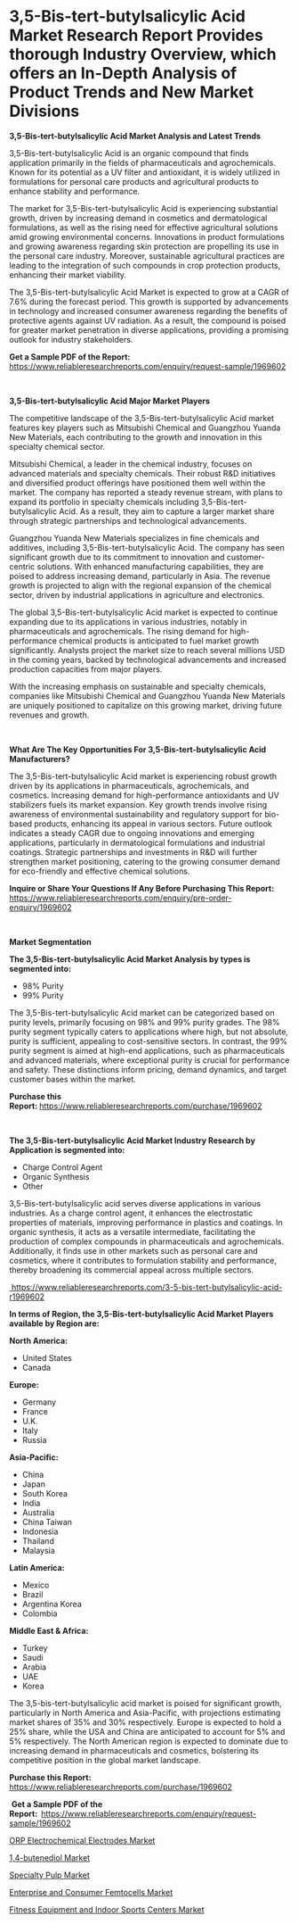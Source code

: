<p><h1>3,5-Bis-tert-butylsalicylic Acid Market Research Report Provides thorough Industry Overview, which offers an In-Depth Analysis of Product Trends and New Market Divisions</h1></p><p><strong>3,5-Bis-tert-butylsalicylic Acid Market Analysis and Latest Trends</strong></p>
<p><p>3,5-Bis-tert-butylsalicylic Acid is an organic compound that finds application primarily in the fields of pharmaceuticals and agrochemicals. Known for its potential as a UV filter and antioxidant, it is widely utilized in formulations for personal care products and agricultural products to enhance stability and performance. </p><p>The market for 3,5-Bis-tert-butylsalicylic Acid is experiencing substantial growth, driven by increasing demand in cosmetics and dermatological formulations, as well as the rising need for effective agricultural solutions amid growing environmental concerns. Innovations in product formulations and growing awareness regarding skin protection are propelling its use in the personal care industry. Moreover, sustainable agricultural practices are leading to the integration of such compounds in crop protection products, enhancing their market viability.</p><p>The 3,5-Bis-tert-butylsalicylic Acid Market is expected to grow at a CAGR of 7.6% during the forecast period. This growth is supported by advancements in technology and increased consumer awareness regarding the benefits of protective agents against UV radiation. As a result, the compound is poised for greater market penetration in diverse applications, providing a promising outlook for industry stakeholders.</p></p>
<p><strong>Get a Sample PDF of the Report:&nbsp;</strong> <a href="https://www.reliableresearchreports.com/enquiry/request-sample/1969602?utm_campaign=4&utm_medium=2&utm_source=Github&utm_content=ia&utm_term=25102024&utm_id=35-bis-tert-butylsalicylic-acid">https://www.reliableresearchreports.com/enquiry/request-sample/1969602</a></p>
<p>&nbsp;</p>
<p><strong>3,5-Bis-tert-butylsalicylic Acid Major Market Players</strong></p>
<p><p>The competitive landscape of the 3,5-Bis-tert-butylsalicylic Acid market features key players such as Mitsubishi Chemical and Guangzhou Yuanda New Materials, each contributing to the growth and innovation in this specialty chemical sector.</p><p>Mitsubishi Chemical, a leader in the chemical industry, focuses on advanced materials and specialty chemicals. Their robust R&D initiatives and diversified product offerings have positioned them well within the market. The company has reported a steady revenue stream, with plans to expand its portfolio in specialty chemicals including 3,5-Bis-tert-butylsalicylic Acid. As a result, they aim to capture a larger market share through strategic partnerships and technological advancements.</p><p>Guangzhou Yuanda New Materials specializes in fine chemicals and additives, including 3,5-Bis-tert-butylsalicylic Acid. The company has seen significant growth due to its commitment to innovation and customer-centric solutions. With enhanced manufacturing capabilities, they are poised to address increasing demand, particularly in Asia. The revenue growth is projected to align with the regional expansion of the chemical sector, driven by industrial applications in agriculture and electronics.</p><p>The global 3,5-Bis-tert-butylsalicylic Acid market is expected to continue expanding due to its applications in various industries, notably in pharmaceuticals and agrochemicals. The rising demand for high-performance chemical products is anticipated to fuel market growth significantly. Analysts project the market size to reach several millions USD in the coming years, backed by technological advancements and increased production capacities from major players.</p><p>With the increasing emphasis on sustainable and specialty chemicals, companies like Mitsubishi Chemical and Guangzhou Yuanda New Materials are uniquely positioned to capitalize on this growing market, driving future revenues and growth.</p></p>
<p>&nbsp;</p>
<p><strong>What Are The Key Opportunities For 3,5-Bis-tert-butylsalicylic Acid Manufacturers?</strong></p>
<p><p>The 3,5-Bis-tert-butylsalicylic Acid market is experiencing robust growth driven by its applications in pharmaceuticals, agrochemicals, and cosmetics. Increasing demand for high-performance antioxidants and UV stabilizers fuels its market expansion. Key growth trends involve rising awareness of environmental sustainability and regulatory support for bio-based products, enhancing its appeal in various sectors. Future outlook indicates a steady CAGR due to ongoing innovations and emerging applications, particularly in dermatological formulations and industrial coatings. Strategic partnerships and investments in R&D will further strengthen market positioning, catering to the growing consumer demand for eco-friendly and effective chemical solutions.</p></p>
<p><strong>Inquire or Share Your Questions If Any Before Purchasing This Report:</strong> <a href="https://www.reliableresearchreports.com/enquiry/pre-order-enquiry/1969602?utm_campaign=4&utm_medium=2&utm_source=Github&utm_content=ia&utm_term=25102024&utm_id=35-bis-tert-butylsalicylic-acid">https://www.reliableresearchreports.com/enquiry/pre-order-enquiry/1969602</a></p>
<p>&nbsp;</p>
<p><strong>Market Segmentation</strong></p>
<p><strong>The 3,5-Bis-tert-butylsalicylic Acid Market Analysis by types is segmented into:</strong></p>
<p><ul><li>98% Purity</li><li>99% Purity</li></ul></p>
<p><p>The 3,5-Bis-tert-butylsalicylic Acid market can be categorized based on purity levels, primarily focusing on 98% and 99% purity grades. The 98% purity segment typically caters to applications where high, but not absolute, purity is sufficient, appealing to cost-sensitive sectors. In contrast, the 99% purity segment is aimed at high-end applications, such as pharmaceuticals and advanced materials, where exceptional purity is crucial for performance and safety. These distinctions inform pricing, demand dynamics, and target customer bases within the market.</p></p>
<p><strong>Purchase this Report:&nbsp;</strong><a href="https://www.reliableresearchreports.com/purchase/1969602?utm_campaign=4&utm_medium=2&utm_source=Github&utm_content=ia&utm_term=25102024&utm_id=35-bis-tert-butylsalicylic-acid">https://www.reliableresearchreports.com/purchase/1969602</a></p>
<p>&nbsp;</p>
<p><strong>The 3,5-Bis-tert-butylsalicylic Acid Market Industry Research by Application is segmented into:</strong></p>
<p><ul><li>Charge Control Agent</li><li>Organic Synthesis</li><li>Other</li></ul></p>
<p><p>3,5-Bis-tert-butylsalicylic acid serves diverse applications in various industries. As a charge control agent, it enhances the electrostatic properties of materials, improving performance in plastics and coatings. In organic synthesis, it acts as a versatile intermediate, facilitating the production of complex compounds in pharmaceuticals and agrochemicals. Additionally, it finds use in other markets such as personal care and cosmetics, where it contributes to formulation stability and performance, thereby broadening its commercial appeal across multiple sectors.</p></p>
<p><a href="https://www.reliableresearchreports.com/3-5-bis-tert-butylsalicylic-acid-r1969602?utm_campaign=4&utm_medium=2&utm_source=Github&utm_content=ia&utm_term=25102024&utm_id=35-bis-tert-butylsalicylic-acid">&nbsp;https://www.reliableresearchreports.com/3-5-bis-tert-butylsalicylic-acid-r1969602</a></p>
<p><strong>In terms of Region, the 3,5-Bis-tert-butylsalicylic Acid Market Players available by Region are:</strong></p>
<p>
    <p> <strong> North America: </strong>
        <ul>
            <li>United States</li>
            <li>Canada</li>
        </ul>
        </p> 
    <p> <strong> Europe: </strong>
        <ul>
            <li>Germany</li>
            <li>France</li>
            <li>U.K.</li>
            <li>Italy</li>
            <li>Russia</li>
        </ul>
        </p> 
    <p> <strong> Asia-Pacific: </strong>
        <ul>
            <li>China</li>
            <li>Japan</li>
            <li>South Korea</li>
            <li>India</li>
            <li>Australia</li>
            <li>China Taiwan</li>
            <li>Indonesia</li>
            <li>Thailand</li>
            <li>Malaysia</li>
        </ul>
        </p> 
    <p> <strong> Latin America: </strong>
        <ul>
            <li>Mexico</li>
            <li>Brazil</li>
            <li>Argentina Korea</li>
            <li>Colombia</li>
        </ul>
        </p> 
    <p> <strong> Middle East & Africa: </strong>
        <ul>
            <li>Turkey</li>
            <li>Saudi</li>
            <li>Arabia</li>
            <li>UAE</li>
            <li>Korea</li>
        </ul>
    </p>
    </p>
<p><p>The 3,5-bis-tert-butylsalicylic acid market is poised for significant growth, particularly in North America and Asia-Pacific, with projections estimating market shares of 35% and 30% respectively. Europe is expected to hold a 25% share, while the USA and China are anticipated to account for 5% and 5% respectively. The North American region is expected to dominate due to increasing demand in pharmaceuticals and cosmetics, bolstering its competitive position in the global market landscape.</p></p>
<p><strong>Purchase this Report: </strong><a href="https://www.reliableresearchreports.com/purchase/1969602?utm_campaign=4&utm_medium=2&utm_source=Github&utm_content=ia&utm_term=25102024&utm_id=35-bis-tert-butylsalicylic-acid">https://www.reliableresearchreports.com/purchase/1969602</a></p>
<p>&nbsp;<strong>Get a Sample PDF of the Report:&nbsp;&nbsp;</strong><a href="https://www.reliableresearchreports.com/enquiry/request-sample/1969602?utm_campaign=4&utm_medium=2&utm_source=Github&utm_content=ia&utm_term=25102024&utm_id=35-bis-tert-butylsalicylic-acid">https://www.reliableresearchreports.com/enquiry/request-sample/1969602</a></p>
<p><strong></strong></p>
<p><p><a href="https://www.linkedin.com/pulse/orp-electrochemical-electrodes-market-evolution-future-outlook-mo8nc?utm_campaign=4&utm_medium=2&utm_source=Github&utm_content=ia&utm_term=25102024&utm_id=35-bis-tert-butylsalicylic-acid">ORP Electrochemical Electrodes Market</a></p><p><a href="https://github.com/kathiestrine5ty/Market-Research-Report-List-1/blob/main/14-butenediol-market.md?utm_campaign=4&utm_medium=2&utm_source=Github&utm_content=ia&utm_term=25102024&utm_id=35-bis-tert-butylsalicylic-acid">1,4-butenediol Market</a></p><p><a href="https://medium.com/@jerrodkho/specialty-pulp-market-forecasts-market-trends-and-impact-analysis-2024-2031-c76dd6ac7220?utm_campaign=4&utm_medium=2&utm_source=Github&utm_content=ia&utm_term=25102024&utm_id=35-bis-tert-butylsalicylic-acid">Specialty Pulp Market</a></p><p><a href="https://www.linkedin.com/pulse/market-leaders-laggards-global-enterprise-consumer-femtocells-kv2cc?utm_campaign=4&utm_medium=2&utm_source=Github&utm_content=ia&utm_term=25102024&utm_id=35-bis-tert-butylsalicylic-acid">Enterprise and Consumer Femtocells Market</a></p><p><a href="https://github.com/alesiasc0na/Market-Research-Report-List-1/blob/main/fitness-equipment-and-indoor-sports-centers-market.md?utm_campaign=4&utm_medium=2&utm_source=Github&utm_content=ia&utm_term=25102024&utm_id=35-bis-tert-butylsalicylic-acid">Fitness Equipment and Indoor Sports Centers Market</a></p></p>